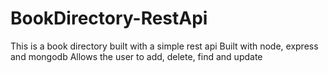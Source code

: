 # BookDirectory-RestApi
This is a book directory built with a simple rest api
Built with node, express and mongodb
Allows the user to add, delete, find and update
